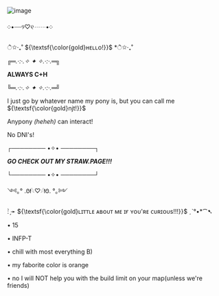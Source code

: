 ![image](https://github.com/user-attachments/assets/0437b434-4cb3-4105-a8d6-5a2662db5a5c)


༶•┈┈୨♡୧┈┈•༶

ੈ✩‧₊˚ ${\textsf{\color{gold}ʜᴇʟʟᴏ!}}$ *ੈ✩‧₊˚

╔═*.·:·.✧ ✦ ✧.·:·.*═╗

   **ALWAYS C+H**

╚═*.·:·.✧ ✦ ✧.·:·.*═╝

I just go by whatever name my pony is, but you can call me ${\textsf{\color{gold}njt!}}$

Anypony *(heheh)* can interact!

No DNI's!

┌──────── •✧• ────────┐

***GO CHECK OUT MY STRAW.PAGE!!!***

└──────── •✧• ────────┘

  
  ༺｡° .ᘛ𓆩♡𓆪ᘚ. °｡༻
  
: ̗̀➛ ${\textsf{\color{gold}ʟɪᴛᴛʟᴇ ᴀʙᴏᴜᴛ ᴍᴇ ɪғ ʏᴏᴜ'ʀᴇ ᴄᴜʀɪᴏᴜs!!!}}$ ˏˋ°•*⁀➷
  
• 15

• INFP-T

• chill with most everything B)

• my faborite color is orange

• no I will NOT help you with the build limit on your map(unless we're friends)
